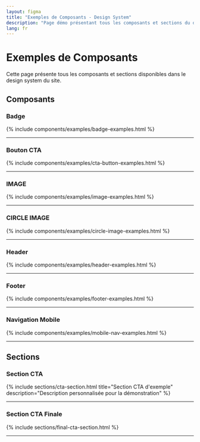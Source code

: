 ```yaml
---
layout: figma
title: "Exemples de Composants - Design System"
description: "Page démo présentant tous les composants et sections du design system du site"
lang: fr
---
```


# Exemples de Composants

Cette page présente tous les composants et sections disponibles dans le design system du site.

## Composants

### Badge

{% include components/examples/badge-examples.html %}

---

### Bouton CTA

{% include components/examples/cta-button-examples.html %}

---

### IMAGE

{% include components/examples/image-examples.html %}

---

### CIRCLE IMAGE

{% include components/examples/circle-image-examples.html %}

---

### Header

{% include components/examples/header-examples.html %}

---

### Footer

{% include components/examples/footer-examples.html %}

---

### Navigation Mobile

{% include components/examples/mobile-nav-examples.html %}

---

## Sections


### Section CTA

{% include sections/cta-section.html title="Section CTA d'exemple" description="Description personnalisée pour la démonstration" %}

---

### Section CTA Finale

{% include sections/final-cta-section.html %}

---
